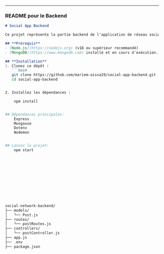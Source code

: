 
---

### **README pour le Backend**

```markdown
# Social App Backend

Ce projet représente la partie backend de l'application de réseau social. Il est construit avec Node.js, Express, et MongoDB. Il fournit des API pour gérer les posts, les likes et les commentaires.

## **Prérequis**
- [Node.js](https://nodejs.org) (v18 ou supérieur recommandé)
- [MongoDB](https://www.mongodb.com) installé et en cours d'exécution.

## **Installation**
1. Clonez ce dépôt :
   ```bash
   git clone https://github.com/mariem-aissa29/social-app-backend.git
   cd social-app-backend


2. Installez les dépendances :

    npm install


## Dépendances principales:
    Express
    Mongoose
    Dotenv
    Nodemon 


## Lancez le projet:
    npm start












social-network-backend/
├── models/
│   └── Post.js
├── routes/
│   └── postRoutes.js
├── controllers/
│   └── postController.js
├── app.js
├── .env
├── package.json
